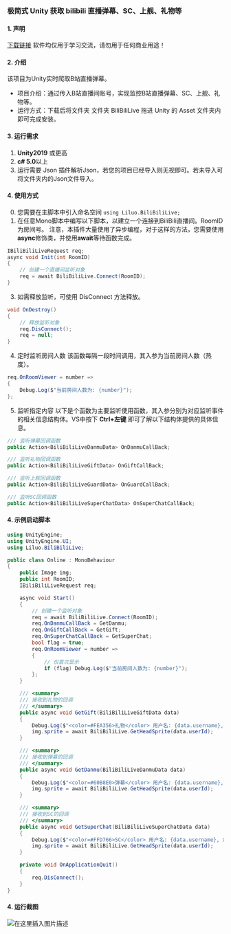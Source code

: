 ### 极简式 Unity 获取 bilibili 直播弹幕、SC、上舰、礼物等
#### 1. 声明
[下载链接](https://github.com/a820715049/BiliBiliLive)
软件均仅用于学习交流，请勿用于任何商业用途！
#### 2. 介绍
该项目为Unity实时爬取B站直播弹幕。
 - 项目介绍：通过传入B站直播间账号，实现监控B站直播弹幕、SC、上舰、礼物等。
 - 运行方式：下载后将文件夹 文件夹 BiliBiliLive 拖进 Unity 的 Asset 文件夹内即可完成安装。
#### 3. 运行需求
1. **Unity2019** 或更高
2. **c# 5.0**以上
3. 运行需要 Json 插件解析Json，若您的项目已经导入则无视即可。若未导入可将文件夹内的Json文件导入。
#### 4. 使用方式
0. 您需要在主脚本中引入命名空间 `using Liluo.BiliBiliLive;`
1. 在任意Mono脚本中编写以下脚本，以建立一个连接到BiliBili直播间。RoomID 为房间号。
注意，本插件大量使用了异步编程，对于这样的方法，您需要使用**async**修饰类，并使用**await**等待函数完成。
```csharp
IBiliBiliLiveRequest req;
async void Init(int RoomID)
{
    // 创建一个直播间监听对象
    req = await BiliBiliLive.Connect(RoomID);
}
```
3. 如需释放监听，可使用 DisConnect 方法释放。

```csharp
void OnDestroy()
{
    // 释放监听对象
    req.DisConnect();
    req = null;
}
```
4. 定时监听房间人数
该函数每隔一段时间调用，其入参为当前房间人数（热度）。
```csharp
req.OnRoomViewer = number =>
{
    Debug.Log($"当前房间人数为: {number}");
};
```
5. 监听指定内容
以下是个函数为主要监听使用函数，其入参分别为对应监听事件的相关信息结构体。VS中按下 **Ctrl+左键** 即可了解以下结构体提供的具体信息。
```csharp
/// 监听弹幕回调函数
public Action<BiliBiliLiveDanmuData> OnDanmuCallBack;

/// 监听礼物回调函数
public Action<BiliBiliLiveGiftData> OnGiftCallBack;

/// 监听上舰回调函数
public Action<BiliBiliLiveGuardData> OnGuardCallBack;

/// 监听SC回调函数
public Action<BiliBiliLiveSuperChatData> OnSuperChatCallBack;
```
#### 4. 示例启动脚本
```csharp
using UnityEngine;
using UnityEngine.UI;
using Liluo.BiliBiliLive;

public class Online : MonoBehaviour
{
    public Image img;
    public int RoomID;
    IBiliBiliLiveRequest req;

    async void Start()
    {
        // 创建一个监听对象
        req = await BiliBiliLive.Connect(RoomID);
        req.OnDanmuCallBack = GetDanmu;
        req.OnGiftCallBack = GetGift;
        req.OnSuperChatCallBack = GetSuperChat;
        bool flag = true;
        req.OnRoomViewer = number =>
        {
        	// 仅首次显示
            if (flag) Debug.Log($"当前房间人数为: {number}");
        };
    }

    /// <summary>
    /// 接收到礼物的回调
    /// </summary>
    public async void GetGift(BiliBiliLiveGiftData data)
    {
        Debug.Log($"<color=#FEA356>礼物</color> 用户名: {data.username}, 礼物名: {data.giftName}, 数量: {data.num}, 总价: {data.total_coin}");
        img.sprite = await BiliBiliLive.GetHeadSprite(data.userId);
    }

    /// <summary>
    /// 接收到弹幕的回调
    /// </summary>
    public async void GetDanmu(BiliBiliLiveDanmuData data)
    {
        Debug.Log($"<color=#60B8E0>弹幕</color> 用户名: {data.username}, 内容: {data.content}, 舰队等级: {data.guardLevel}");
        img.sprite = await BiliBiliLive.GetHeadSprite(data.userId);
    }

    /// <summary>
    /// 接收到SC的回调
    /// </summary>
    public async void GetSuperChat(BiliBiliLiveSuperChatData data)
    {
        Debug.Log($"<color=#FFD766>SC</color> 用户名: {data.username}, 内容: {data.content}, 金额: {data.price}");
        img.sprite = await BiliBiliLive.GetHeadSprite(data.userId);
    }

    private void OnApplicationQuit()
    {
        req.DisConnect();
    }
}
```
#### 4. 运行截图
![在这里插入图片描述](https://img-blog.csdnimg.cn/1da30020560045dc87d3a9e543c18488.png)
